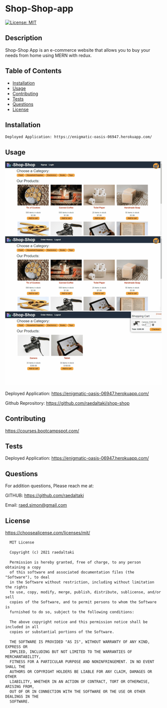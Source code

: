 # Shop-Shop-app
  [![License: MIT](https://img.shields.io/badge/License-MIT-yellow.svg)](https://opensource.org/licenses/MIT)

  ## Description

  Shop-Shop App is an e-commerce website that allows you to buy your needs from home using MERN with redux.
  
  ## Table of Contents

  * [Installation](#installation)
  * [Usage](#usage)
  * [Contributing](#contributing)
  * [Tests](#tests)
  * [Questions](#questions)
  * [License](#license)


  ## Installation

    Deployed Application: https://enigmatic-oasis-06947.herokuapp.com/

  ## Usage
  
![Image 1](./client/src/assets/shop-shop-01.gif)
![Image 2](./client/src/assets/shop-shop-02.gif)
![Image 3](./client/src/assets/shop-shop-03.gif)

  Deployed Application: https://enigmatic-oasis-06947.herokuapp.com/

  Github Reprository: https://github.com/raedaltaki/shop-shop
  

  ## Contributing

  https://courses.bootcampspot.com/
  

  ## Tests

  Deployed Application: https://enigmatic-oasis-06947.herokuapp.com/
  

  ## Questions

  For addition questions, Please reach me at:

  GITHUB: https://github.com/raedaltaki
  
  Email: raed.simon@gmail.com


  ## License
  
  https://choosealicense.com/licenses/mit/

  
      MIT License

      Copyright (c) 2021 raedaltaki
      
      Permission is hereby granted, free of charge, to any person obtaining a copy
      of this software and associated documentation files (the "Software"), to deal
      in the Software without restriction, including without limitation the rights
      to use, copy, modify, merge, publish, distribute, sublicense, and/or sell
      copies of the Software, and to permit persons to whom the Software is
      furnished to do so, subject to the following conditions:
      
      The above copyright notice and this permission notice shall be included in all
      copies or substantial portions of the Software.
      
      THE SOFTWARE IS PROVIDED "AS IS", WITHOUT WARRANTY OF ANY KIND, EXPRESS OR
      IMPLIED, INCLUDING BUT NOT LIMITED TO THE WARRANTIES OF MERCHANTABILITY,
      FITNESS FOR A PARTICULAR PURPOSE AND NONINFRINGEMENT. IN NO EVENT SHALL THE
      AUTHORS OR COPYRIGHT HOLDERS BE LIABLE FOR ANY CLAIM, DAMAGES OR OTHER
      LIABILITY, WHETHER IN AN ACTION OF CONTRACT, TORT OR OTHERWISE, ARISING FROM,
      OUT OF OR IN CONNECTION WITH THE SOFTWARE OR THE USE OR OTHER DEALINGS IN THE
      SOFTWARE.
      

  